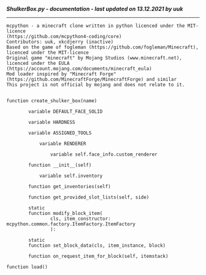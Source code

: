 ***ShulkerBox.py - documentation - last updated on 13.12.2021 by uuk***
___

    mcpython - a minecraft clone written in python licenced under the MIT-licence 
    (https://github.com/mcpython4-coding/core)
    Contributors: uuk, xkcdjerry (inactive)
    Based on the game of fogleman (https://github.com/fogleman/Minecraft), licenced under the MIT-licence
    Original game "minecraft" by Mojang Studios (www.minecraft.net), licenced under the EULA
    (https://account.mojang.com/documents/minecraft_eula)
    Mod loader inspired by "Minecraft Forge" (https://github.com/MinecraftForge/MinecraftForge) and similar
    This project is not official by mojang and does not relate to it.


    function create_shulker_box(name)

            variable DEFAULT_FACE_SOLID

            variable HARDNESS

            variable ASSIGNED_TOOLS

                variable RENDERER

                    variable self.face_info.custom_renderer

            function __init__(self)

                variable self.inventory

            function get_inventories(self)

            function get_provided_slot_lists(self, side)

            static
            function modify_block_item(
                    cls, item_constructor: mcpython.common.factory.ItemFactory.ItemFactory
                    ):

            static
            function set_block_data(cls, item_instance, block)

            function on_request_item_for_block(self, itemstack)

    function load()
